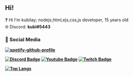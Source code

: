 
## Hi! <img src="https://raw.githubusercontent.com/iampavangandhi/iampavangandhi/master/gifs/Hi.gif" width="15px">

❓ Hi I'm kubilay; nodejs,html,ejs,css,js developer, 15 years old <br>
🌐 Discord: <b>kubi#5443<b> 

<h3>🌟 Social Media</h3>

[![spotify-github-profile](https://spotify-github-profile.vercel.app/api/view?uid=31mhg6ggbtsrayopfaklfwfvizdq&cover_image=true&theme=novatorem&show_offline=false&background_color=121212&interchange=false&bar_color=08f70c&bar_color_cover=false)](https://github.com/kittinan/spotify-github-profile)

[![Discord Badge](https://img.shields.io/badge/Discord%20-7289DA.svg?&amp;style=for-the-badge&amp;logo=discord&amp;logoColor=white)](https://discord.gg/4Xpwwz6pgN)
[![Youtube Badge](https://img.shields.io/badge/YouTube-ff0000.svg?&amp;style=for-the-badge&amp;logo=youtube&amp;logoColor=white)](https://www.youtube.com/channel/UCMEkhqRGBK_tnkQmJfCtr-g)
[![Twitch Badge](https://img.shields.io/badge/Twitch-6441a5.svg?&amp;style=for-the-badge&amp;logo=twitch&amp;logoColor=white)](https://www.twitch.tv/valancess)

[![Top Langs](https://github-readme-stats.vercel.app/api/top-langs/?username=DeveloperKubilay)](https://github.com/DeveloperKubilay/github-readme-stats)
